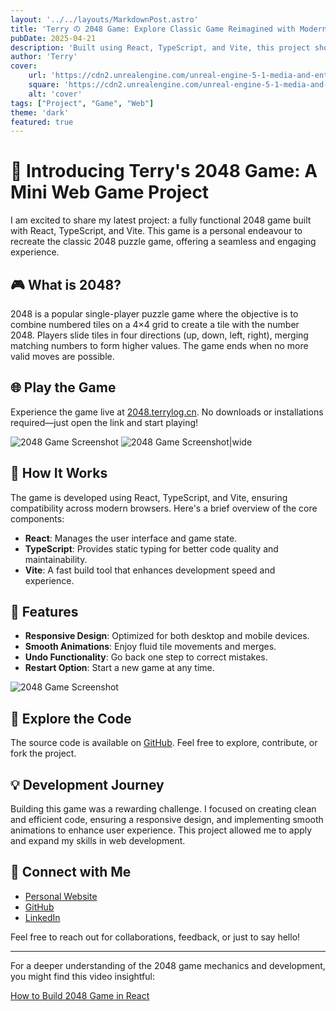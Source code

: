 ```yaml
---
layout: '../../layouts/MarkdownPost.astro'
title: 'Terry の 2048 Game: Explore Classic Game Reimagined with Modern Technologies'
pubDate: 2025-04-21
description: 'Built using React, TypeScript, and Vite, this project showcases clean code, responsive design, and smooth animations.'
author: 'Terry'
cover:
    url: 'https://cdn2.unrealengine.com/unreal-engine-5-1-media-and-entertainment-header-1920x1080-d314b1b23459.jpg?resize=1&w=1920'
    square: 'https://cdn2.unrealengine.com/unreal-engine-5-1-media-and-entertainment-header-1920x1080-d314b1b23459.jpg?resize=1&w=1920'
    alt: 'cover'
tags: ["Project", "Game", "Web"]
theme: 'dark'
featured: true
---
```

# 🧠 Introducing Terry's 2048 Game: A Mini Web Game Project

I am excited to share my latest project: a fully functional 2048 game built with React, TypeScript, and Vite. This game is a personal endeavour to recreate the classic 2048 puzzle game, offering a seamless and engaging experience.

## 🎮 What is 2048?

2048 is a popular single-player puzzle game where the objective is to combine numbered tiles on a 4×4 grid to create a tile with the number 2048. Players slide tiles in four directions (up, down, left, right), merging matching numbers to form higher values. The game ends when no more valid moves are possible.

## 🌐 Play the Game

Experience the game live at [2048.terrylog.cn](https://2048.terrylog.cn). No downloads or installations required—just open the link and start playing!

![2048 Game Screenshot](https://s2.loli.net/2025/04/21/CJXxy3vrM6gZSTh.jpg)
![2048 Game Screenshot|wide](https://s2.loli.net/2025/04/24/8g4lsfJ35tdVpQo.jpg)


## 🔧 How It Works

The game is developed using React, TypeScript, and Vite, ensuring compatibility across modern browsers. Here's a brief overview of the core components:

- **React**: Manages the user interface and game state.
- **TypeScript**: Provides static typing for better code quality and maintainability.
- **Vite**: A fast build tool that enhances development speed and experience.

## 🚀 Features

- **Responsive Design**: Optimized for both desktop and mobile devices.
- **Smooth Animations**: Enjoy fluid tile movements and merges.
- **Undo Functionality**: Go back one step to correct mistakes.
- **Restart Option**: Start a new game at any time.

![2048 Game Screenshot](https://s2.loli.net/2025/04/24/af6cXx1JRUpVs5T.gif)

## 📂 Explore the Code

The source code is available on [GitHub](https://github.com/Terryyyds/terrys-2048-game). Feel free to explore, contribute, or fork the project.

## 💡 Development Journey

Building this game was a rewarding challenge. I focused on creating clean and efficient code, ensuring a responsive design, and implementing smooth animations to enhance user experience. This project allowed me to apply and expand my skills in web development.

## 🔗 Connect with Me

- [Personal Website](https://terrylog.cn)
- [GitHub](https://github.com/Terryyyds)
- [LinkedIn](http://linkedin.com/in/yu-deng-396901303)

Feel free to reach out for collaborations, feedback, or just to say hello!

---

For a deeper understanding of the 2048 game mechanics and development, you might find this video insightful:

[How to Build 2048 Game in React](https://www.youtube.com/watch?v=vI0QArPnkUc)

